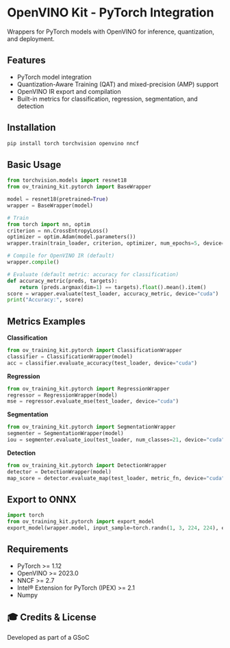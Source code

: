 # OpenVINO Kit - PyTorch Integration

Wrappers for PyTorch models with OpenVINO for inference, quantization, and deployment.

## Features

- PyTorch model integration
- Quantization-Aware Training (QAT) and mixed-precision (AMP) support
- OpenVINO IR export and compilation
- Built-in metrics for classification, regression, segmentation, and detection

## Installation

```bash
pip install torch torchvision openvino nncf
```

## Basic Usage

```python
from torchvision.models import resnet18
from ov_training_kit.pytorch import BaseWrapper

model = resnet18(pretrained=True)
wrapper = BaseWrapper(model)

# Train
from torch import nn, optim
criterion = nn.CrossEntropyLoss()
optimizer = optim.Adam(model.parameters())
wrapper.train(train_loader, criterion, optimizer, num_epochs=5, device="cuda")

# Compile for OpenVINO IR (default)
wrapper.compile()

# Evaluate (default metric: accuracy for classification)
def accuracy_metric(preds, targets):
    return (preds.argmax(dim=1) == targets).float().mean().item()
score = wrapper.evaluate(test_loader, accuracy_metric, device="cuda")
print("Accuracy:", score)
```

## Metrics Examples

**Classification**
```python
from ov_training_kit.pytorch import ClassificationWrapper
classifier = ClassificationWrapper(model)
acc = classifier.evaluate_accuracy(test_loader, device="cuda")
```

**Regression**
```python
from ov_training_kit.pytorch import RegressionWrapper
regressor = RegressionWrapper(model)
mse = regressor.evaluate_mse(test_loader, device="cuda")
```

**Segmentation**
```python
from ov_training_kit.pytorch import SegmentationWrapper
segmenter = SegmentationWrapper(model)
iou = segmenter.evaluate_iou(test_loader, num_classes=21, device="cuda")
```

**Detection**
```python
from ov_training_kit.pytorch import DetectionWrapper
detector = DetectionWrapper(model)
map_score = detector.evaluate_map(test_loader, metric_fn, device="cuda")
```

## Export to ONNX

```python
import torch
from ov_training_kit.pytorch import export_model
export_model(wrapper.model, input_sample=torch.randn(1, 3, 224, 224), export_path="model.onnx")
```

## Requirements

- PyTorch >= 1.12
- OpenVINO >= 2023.0
- NNCF >= 2.7
- Intel® Extension for PyTorch (IPEX) >= 2.1
- Numpy

## 🎓 Credits & License

Developed as part of a GSoC